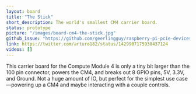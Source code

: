 ```yaml
---
layout: board
title: "The Stick"
short_description: The world's smallest CM4 carrier board.
status: prototype
picture: "/images/board-cm4-the-stick.jpg"
github_issue: "https://github.com/geerlingguy/raspberry-pi-pcie-devices/issues/201"
link: https://twitter.com/arturo182/status/1429907175938437124
videos: []
---
```

This carrier board for the Compute Module 4 is only a tiny bit larger than the 100 pin connector, powers the CM4, and breaks out 8 GPIO pins, 5V, 3.3V, and Ground. Not a huge amount of IO, but perfect for the simplest use case—powering up a CM4 and maybe interacting with a couple controls.
